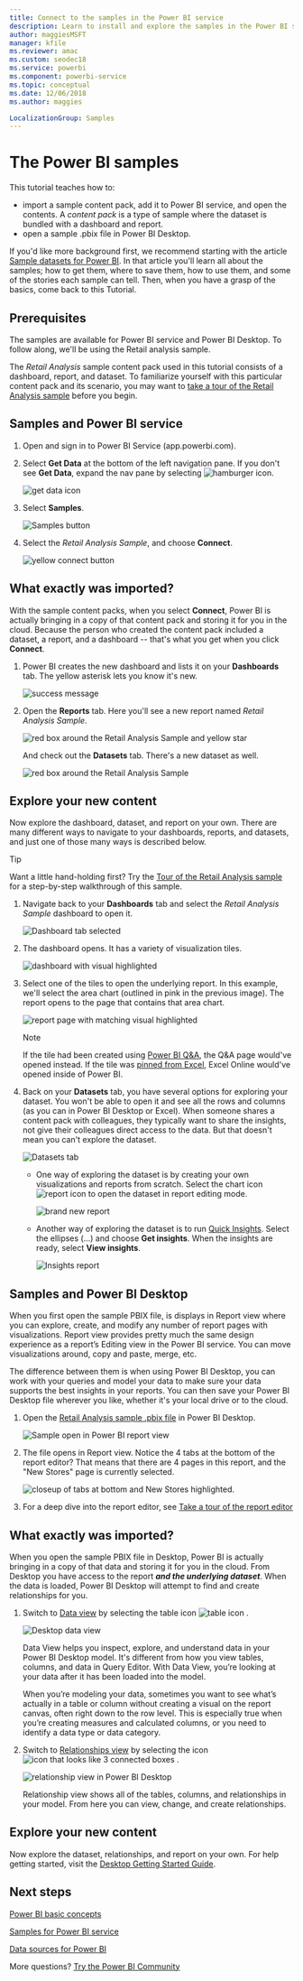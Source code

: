 ```yaml
---
title: Connect to the samples in the Power BI service
description: Learn to install and explore the samples in the Power BI service.
author: maggiesMSFT
manager: kfile
ms.reviewer: amac
ms.custom: seodec18
ms.service: powerbi
ms.component: powerbi-service
ms.topic: conceptual
ms.date: 12/06/2018
ms.author: maggies

LocalizationGroup: Samples
---
```

# The Power BI samples

This tutorial teaches how to: 
- import a sample content pack, add it to Power BI service, and open the contents. A *content pack* is a type of sample where the dataset is bundled with a dashboard and report. 
-  open a sample .pbix file in Power BI Desktop.

If you'd like more background first, we recommend starting with the article [Sample datasets for Power BI](sample-datasets.md). In that article you'll learn all about the samples; how to get them, where to save them, how to use them, and some of the stories each sample can tell. Then, when you have a grasp of the basics, come back to this Tutorial.   

## Prerequisites
The samples are available for Power BI service and Power BI Desktop. To follow along, we'll be using the Retail analysis sample.

The *Retail Analysis* sample content pack used in this tutorial consists of a dashboard, report, and dataset.
To familiarize yourself with this particular content pack and its scenario, you may want to
 [take a tour of the Retail Analysis sample](sample-retail-analysis.md) before you begin.

## Samples and Power BI service

1. Open and sign in to Power BI Service (app.powerbi.com).
2. Select **Get Data** at the bottom of the left navigation pane. If you don't see **Get Data**, expand the nav pane by selecting ![hamburger icon](media/sample-tutorial-connect-to-the-samples/expand-nav.png).
   
   ![get data icon](media/sample-tutorial-connect-to-the-samples/pbi_getdata.png)
5. Select **Samples**.  
   
   ![Samples button](media/sample-tutorial-connect-to-the-samples/pbi_samplesdownload.png)
6. Select the *Retail Analysis Sample*, and choose **Connect**.   
   
   ![yellow connect button](media/sample-tutorial-connect-to-the-samples/pbi_retailanalysissampleconnect.png)

## What exactly was imported?
With the sample content packs, when you select **Connect**, Power BI is actually bringing in a copy of that content pack and storing it for you in the cloud. Because the person who created the content pack included a dataset, a report, and a dashboard -- that's what you get when you click **Connect**. 

1. Power BI creates the new dashboard and lists it on your **Dashboards** tab. The yellow asterisk lets you know it's new.
   
   ![success message](media/sample-tutorial-connect-to-the-samples/power-bi-new-dashboard.png)
2. Open the **Reports** tab.  Here you'll see a new report named *Retail Analysis Sample*.
   
   ![red box around the Retail Analysis Sample and yellow star](media/sample-tutorial-connect-to-the-samples/power-bi-new-report.png)
   
   And check out the **Datasets** tab.  There's a new dataset as well.
   
   ![red box around the Retail Analysis Sample](media/sample-tutorial-connect-to-the-samples/power-bi-new-dataset.png)

## Explore your new content
Now explore the dashboard, dataset, and report on your own. There are many different ways to navigate to your dashboards, reports, and datasets, and just one of those many ways is described below.  

> [!TIP]
> Want a little hand-holding first?  Try the [Tour of the Retail Analysis sample](sample-retail-analysis.md) for a step-by-step walkthrough of this sample.
> 
> 

1. Navigate back to your **Dashboards** tab and select the *Retail Analysis Sample* dashboard to open it.    
   
   ![Dashboard tab selected](media/sample-tutorial-connect-to-the-samples/power-bi-dashboards.png)
2. The dashboard opens.  It has a variety of visualization tiles.
   
   ![dashboard with visual highlighted](media/sample-tutorial-connect-to-the-samples/power-bi-dashboards2new.png)
3. Select one of the tiles to open the underlying report.  In this example, we'll select the area chart (outlined in pink in the previous image). The report opens to the page that contains that area chart.
   
    ![report page with matching visual highlighted](media/sample-tutorial-connect-to-the-samples/power-bi-report.png)
   
   > [!NOTE]
   > If the tile had been created using [Power BI Q&A](consumer/end-user-q-and-a.md), the Q&A page would've opened instead. If the tile was [pinned from Excel](service-dashboard-pin-tile-from-excel.md), Excel Online would've opened inside of Power BI.
   > 
   > 
1. Back on your **Datasets** tab, you have several options for exploring your dataset.  You won't be able to open it and see all the rows and columns (as you can in Power BI Desktop or Excel).  When someone shares a content pack with colleagues, they typically want to share the insights, not give their colleagues direct access to the data. But that doesn't mean you can't explore the dataset.  
   
   ![Datasets tab](media/sample-tutorial-connect-to-the-samples/power-bi-chart-icon2.png)
   
   * One way of exploring the dataset is by creating your own visualizations and reports from scratch.  Select the chart icon ![report icon](media/sample-tutorial-connect-to-the-samples/power-bi-chart-icon4.png) to open the dataset in report editing mode.
     
       ![brand new report](media/sample-tutorial-connect-to-the-samples/power-bi-report-editing.png)
   * Another way of exploring the dataset is to run [Quick Insights](consumer/end-user-insights.md). Select the ellipses (...) and choose **Get insights**. When the insights are ready, select **View insights**.
     
       ![Insights report](media/sample-tutorial-connect-to-the-samples/power-bi-insights.png)

## Samples and Power BI Desktop 
When you first open the sample PBIX file, is displays in Report view where you can explore, create, and modify any number of report pages with visualizations. Report view provides pretty much the same design experience as a report’s Editing view in the Power BI service. You can move visualizations around, copy and paste, merge, etc.

The difference between them is when using Power BI Desktop, you can work with your queries and model your data to make sure your data supports the best insights in your reports. You can then save your Power BI Desktop file wherever you like, whether it's your local drive or to the cloud.

1. Open the [Retail Analysis sample .pbix file](http://download.microsoft.com/download/9/6/D/96DDC2FF-2568-491D-AAFA-AFDD6F763AE3/Retail%20Analysis%20Sample%20PBIX.pbix) in Power BI Desktop. 

    ![Sample open in Power BI report view](media/sample-tutorial-connect-to-the-samples/power-bi-samples-desktop.png)

1. The file opens in Report view. Notice the 4 tabs at the bottom of the report editor? That means that there are 4 pages in this report, and the "New Stores" page is currently selected. 

    ![closeup of tabs at bottom and New Stores highlighted](media/sample-tutorial-connect-to-the-samples/power-bi-sample-tabs.png).

3. For a deep dive into the report editor, see [Take a tour of the report editor](service-the-report-editor-take-a-tour.md)

## What exactly was imported?
When you open the sample PBIX file in Desktop, Power BI is actually bringing in a copy of that data and storing it for you in the cloud. From Desktop you have access to the report ***and the underlying dataset***. When the data is loaded, Power BI Desktop will attempt to find and create relationships for you.  

1. Switch to [Data view](desktop-data-view.md) by selecting the table icon ![table icon](media/sample-tutorial-connect-to-the-samples/power-bi-data-icon.png) .
 
    ![Desktop data view](media/sample-tutorial-connect-to-the-samples/power-bi-desktop-sample-data.png)

    Data View helps you inspect, explore, and understand data in your Power BI Desktop model. It's different from how you view tables, columns, and data in Query Editor. With Data View, you’re looking at your data after it has been loaded into the model.

    When you’re modeling your data, sometimes you want to see what’s actually in a table or column without creating a visual on the report canvas, often right down to the row level. This is especially true when you’re creating measures and calculated columns, or you need to identify a data type or data category.

1. Switch to [Relationships view](desktop-relationship-view.md) by selecting the icon ![icon that looks like 3 connected boxes](media/sample-tutorial-connect-to-the-samples/power-bi-desktop-relationship-icon.png) .
 
    ![relationship view in Power BI Desktop](media/sample-tutorial-connect-to-the-samples/power-bi-relationships.png)

    Relationship view shows all of the tables, columns, and relationships in your model. From here you can view, change, and create relationships.

## Explore your new content
Now explore the dataset, relationships, and report on your own. For help getting started, visit the [Desktop Getting Started Guide](desktop-getting-started.md).    


## Next steps
[Power BI basic concepts](consumer/end-user-basic-concepts.md)

[Samples for Power BI service](sample-datasets.md)

[Data sources for Power BI](service-get-data.md)

More questions? [Try the Power BI Community](http://community.powerbi.com/)

